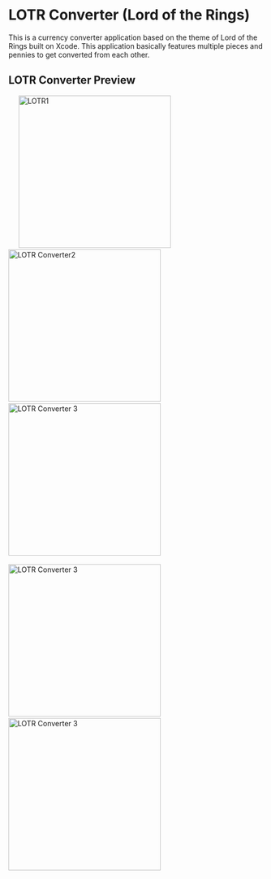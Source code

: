 # LOTR Converter (Lord of the Rings)

This is a currency converter application based on the theme of Lord of the Rings built on Xcode. This application basically features multiple pieces and pennies to get converted from each other. 

## LOTR Converter Preview
<p float="center">
  &nbsp;&nbsp;&nbsp;&nbsp;
  <img src="https://github.com/user-attachments/assets/1c43c3fa-0d55-4985-b367-60dc342ead7b" 
    alt="LOTR1" 
    width="300" />
  &nbsp;&nbsp;&nbsp;&nbsp;
  <img src="https://github.com/user-attachments/assets/b1ec4b90-1d3a-409d-b55a-aeb278342af7" 
    alt="LOTR Converter2" 
    width = "300" />
  &nbsp;&nbsp;&nbsp;&nbsp;
  <img src= "https://github.com/user-attachments/assets/7eeac790-580d-477a-bf29-0f765d609d9a"
    alt= "LOTR Converter 3"
    width = "300"/>
  &nbsp;&nbsp;&nbsp;&nbsp;&nbsp;&nbsp;&nbsp;&nbsp;&nbsp;&nbsp;&nbsp;&nbsp;&nbsp;&nbsp;&nbsp;&nbsp;&nbsp;&nbsp;&nbsp;&nbsp;

  <img src= "https://github.com/user-attachments/assets/92f0bc04-1f09-4456-9d92-ed12212fc670"
    alt= "LOTR Converter 3"
    width = "300"/>
  &nbsp;&nbsp;&nbsp;&nbsp;
  <img src= "https://github.com/user-attachments/assets/0373d319-1a97-430e-abcd-f3f276b70ed4"
    alt= "LOTR Converter 3"
    width = "300"/>
  

</p>





